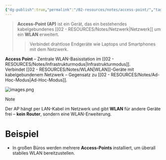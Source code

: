 ```yaml
---
{"dg-publish":true,"permalink":"/02-resources/notes/access-point/","tags":["informatik/netzwerk/wifi","informatik/hardware"],"noteIcon":"","updated":"2025-09-10T17:00:08.000+02:00"}
---
```


> **Access-Point (AP)** ist ein Gerät, das ein bestehendes kabelgebundenes [[02 - RESOURCES/Notes/Netzwerk\|Netzwerk]] um ein **WLAN** erweitert.
> 
> > Verbindet drahtlose Endgeräte wie Laptops und Smartphones mit dem Netzwerk.

**Access Point** – Zentrale WLAN-Basisstation im [[02 - RESOURCES/Notes/Infrastrukturmodus\|Infrastrukturmodus]].  
Verbindet [[02 - RESOURCES/Notes/WLAN\|WLAN]]-Geräte mit kabelgebundenem Netzwerk – Gegensatz zu [[02 - RESOURCES/Notes/Ad-Hoc-Modus\|Ad-Hoc-Modus]].

![images.png](/img/user/02%20-%20RESOURCES/Files/images.png)

> [!note]  
> Der AP hängt per LAN-Kabel im Netzwerk und gibt **WLAN** für andere Geräte frei – **kein Router**, sondern eine WLAN-Erweiterung.

# Beispiel

- In großen Büros werden mehrere **Access-Points** installiert, um überall stabiles WLAN bereitzustellen.